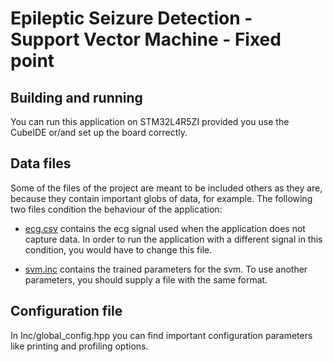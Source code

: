 # Epileptic Seizure Detection - Support Vector Machine - Fixed point

## Building and running

You can run this application on STM32L4R5ZI provided you use the CubeIDE or/and set up the board correctly.


## Data files

Some of the files of the project are meant to be included others as they are,
because they contain important globs of data, for example.
The following two files condition the behaviour of the application:

* [ecg.csv](/Src/ecg.csv) contains the ecg signal
used when the application does not capture data.
In order to run the application with a different signal in this condition,
you would have to change this file.

* [svm.inc](/Src/svm.inc) contains the trained parameters for the svm.
To use another parameters, you should supply a file with the same format.

## Configuration file
In Inc/global_config.hpp you can find important configuration parameters like printing and profiling options.
